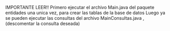 IMPORTANTE LEER!!
Primero ejecutar el archivo Main.java del paquete entidades una unica vez, para crear las tablas de la base de datos
Luego ya se pueden ejecutar las consultas del archivo MainConsultas.java , (descomentar la consulta deseada)
